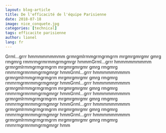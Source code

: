 ```yaml
---
layout: blog-article
title: De l'efficacité de l'équipe Parisienne
date: 2018-07-18
image: nice_conquete.jpg
categories: [technical]
tags: efficacite parisienne
author: lionel
lang: fr
---
```

Grml...grrr hmmmmmmmmm grmrgmlrmmgrmgrmgrm mrgmrgmrgmr gmrg rmgmrg rmmrmgrmrmmgrmgmrgr hmmmGrml...grrr hmmmmmmmmm grmrgmlrmmgrmgrmgrm mrgmrgmrgmr gmrg rmgmrg rmmrmgrmrmmgrmgmrgr hmmGrml...grrr hmmmmmmmmm grmrgmlrmmgrmgrmgrm mrgmrgmrgmr gmrg rmgmrg rmmrmgrmrmmgrmgmrgr hmmGrml...grrr hmmmmmmmmm grmrgmlrmmgrmgrmgrm mrgmrgmrgmr gmrg rmgmrg rmmrmgrmrmmgrmgmrgr hmmGrml...grrr hmmmmmmmmm grmrgmlrmmgrmgrmgrm mrgmrgmrgmr gmrg rmgmrg rmmrmgrmrmmgrmgmrgr hmmGrml...grrr hmmmmmmmmm grmrgmlrmmgrmgrmgrm mrgmrgmrgmr gmrg rmgmrg rmmrmgrmrmmgrmgmrgr hmmGrml...grrr hmmmmmmmmm grmrgmlrmmgrmgrmgrm mrgmrgmrgmr gmrg rmgmrg rmmrmgrmrmmgrmgmrgr hmm